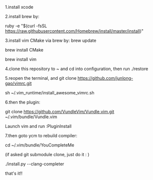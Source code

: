 1.install xcode

2.install brew by:

  ruby -e "$(curl -fsSL https://raw.githubusercontent.com/Homebrew/install/master/install)"

3.install vim CMake via brew by:
  brew update

  brew install CMake

  brew install vim

4.clone this repository to ~ and cd into configuration, then run ./restore

5.reopen the terminal, and 
git clone https://github.com/junlong-gao/vimrc.git

sh ~/.vim_runtime/install_awesome_vimrc.sh

6.then the plugin:

git clone https://github.com/VundleVim/Vundle.vim.git ~/.vim/bundle/Vundle.vim

Launch vim and run :PluginInstall

7.then goto ycm to rebuild compiler:

cd ~/.vim/bundle/YouCompleteMe

(if asked git submodule clone, just do it : )

./install.py --clang-completer


that's it!!

